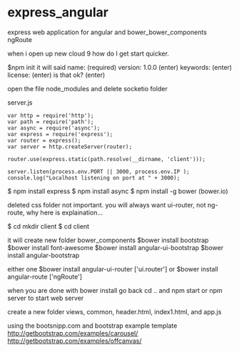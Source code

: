 # express_angular
express web application for angular and bower_bower_components ngRoute 

when i open up new cloud 9 how do I get start quicker. 

$npm init 
it will said 
name: (required)
version: 1.0.0 (enter)
keywords: (enter)
license: (enter)
is that ok? (enter)


open the file node_modules and delete socketio folder 

server.js
```
var http = require('http');
var path = require('path');
var async = require('async');
var express = require('express');
var router = express();
var server = http.createServer(router);

router.use(express.static(path.resolve(__dirname, 'client')));

server.listen(process.env.PORT || 3000, process.env.IP );
console.log("Localhost listening on port at " + 3000);
```

$ npm install express
$ npm install async
$ npm install -g bower (bower.io) 


deleted css folder not important. 
you will always want ui-router, not ng-route, why here is explaination... 
 
$ cd mkdir client
$ cd client

it will create new folder bower_components 
$bower install bootstrap 
$bower install font-awesome
$bower install angular-ui-bootstrap
$bower install angular-bootstrap 

either one 
$bower install angular-ui-router ['ui.router']
or 
$bower install angular-route  ['ngRoute']


when you are done with bower install 
go back cd ..
and npm start or npm server to start web server

create a new folder views, common, header.html, index1.html, and app.js 

using the bootsnipp.com and bootstrap example template 
http://getbootstrap.com/examples/carousel/
http://getbootstrap.com/examples/offcanvas/
